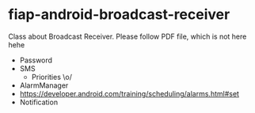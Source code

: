 # fiap-android-broadcast-receiver

Class about Broadcast Receiver. Please follow PDF file, which is not here hehe

- Password
- SMS
  - Priorities \o/
- AlarmManager
- https://developer.android.com/training/scheduling/alarms.html#set
- Notification